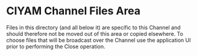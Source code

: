 CIYAM Channel Files Area
========================

Files in this directory (and all below it) are specific to this Channel and should therefore not be moved out
of this area or copied elsewhere. To choose files that will be broadcast over the Channel use the application
UI prior to performing the Close operation.
